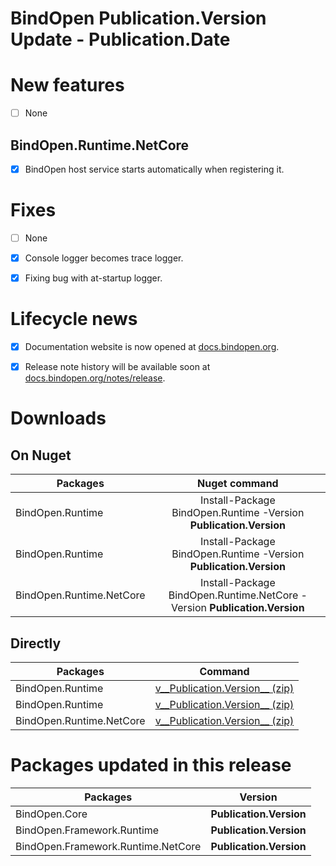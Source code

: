 BindOpen __Publication.Version__ Update - __Publication.Date__
====

# New features

- [ ] None

## BindOpen.Runtime.NetCore

- [x] BindOpen host service starts automatically when registering it.


# Fixes

- [ ] None
- [x] Console logger becomes trace logger.
- [x] Fixing bug with at-startup logger.


# Lifecycle news

- [x] Documentation website is now opened at [docs.bindopen.org](https://docs.bindopen.org).
- [x] Release note history will be available soon at [docs.bindopen.org/notes/release](https://docs.bindopen.org/notes/release).


# Downloads

## On Nuget

| Packages                 |                                Nuget command                            |
|--------------------------|:-----------------------------------------------------------------------:|
| BindOpen.Runtime            | Install-Package BindOpen.Runtime -Version __Publication.Version__              |
| BindOpen.Runtime         | Install-Package BindOpen.Runtime -Version __Publication.Version__           |
| BindOpen.Runtime.NetCore | Install-Package BindOpen.Runtime.NetCore -Version __Publication.Version__   |

## Directly

| Packages                 |                                      Command                            |
|--------------------------|:-----------------------------------------------------------------------:|
| BindOpen.Runtime            | [v__Publication.Version__ (zip)](https://storage.bindopen.org/pgrkhpym/releases/bindopen.core/BindOpen.Runtime-__Publication.Version__.zip) |
| BindOpen.Runtime         | [v__Publication.Version__ (zip)](https://storage.bindopen.org/pgrkhpym/releases/bindopen.runtime/BindOpen.Runtime-__Publication.Version__.zip) |
| BindOpen.Runtime.NetCore | [v__Publication.Version__ (zip)](https://storage.bindopen.org/pgrkhpym/releases/bindopen.runtime.netocore/BindOpen.Runtime.NetCore-__Publication.Version__.zip) |


# Packages updated in this release

| Packages                 |         Version       |
|--------------------------|:---------------------:|
| BindOpen.Core            | __Publication.Version__   |
| BindOpen.Framework.Runtime         | __Publication.Version__   |
| BindOpen.Framework.Runtime.NetCore | __Publication.Version__   |
